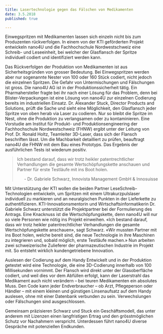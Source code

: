 ```yaml
---
title: Lasertechnologie gegen das Fälschen von Medikamenten
date: 3.5.2018
published: true

---
```


<p>Einwegspritzen mit Medikamenten lassen sich einzeln
nicht bis zum Produzenten rückverfolgen. In einem
von der KTI geförderten Projekt entwickeln nano4U
und die Fachhochschule Nordwestschweiz eine
Schreib- und Leseeinheit, bei welcher der Glasflansch
der Spritze individuell codiert und identifiziert werden
kann.</p> <p>
Das Rückverfolgen der Produktion von Medikamenten ist
aus Sicherheitsgründen von grosser Bedeutung. Bei Einwegspritzen
werden aber nur sogenannte Nester von 100 oder
160 Stück codiert, nicht jedoch die einzelnen Spritzen. Die
Gefahr von Untermischungen und Fälschungen ist gross.
Die nano4U AG ist in der Produktionssicherheit tätig. Ein
Pharmahersteller fragte bei ihr nach einer Lösung für das
Problem, denn bei Blister-Verpackungen ist eine Lösung
von nano4U zur einzelnen Codierung bereits im industriellen
Einsatz. Dr. Alexander Stuck, Director Products and
Solutions, prüft die Sache und sieht eine Möglichkeit, den
Glasflansch jeder Spritze von oben herab via Laser zu
codieren. Nur so bleibt die Spritze im Nest, ohne die Produktion
zu verlangsamen oder zu kontaminieren.
Eine Vorstudie am Institut für Produkt- und Produktionsengineering
der Fachhochschule Nordwestschweiz (FHNW)
ergibt unter der Leitung von Prof. Dr. Ronald Holtz, Teamleiter
3D-Laser, dass sich der Flansch beschriften lässt. Um
die Machbarkeit detailliert zu prüfen, beauftragt nano4U
die FHNW mit dem Bau eines Prototyps. Das Ergebnis der
ausführlichen Tests ist wiederum positiv.
</p><blockquote class="bqq">
<p class="">Ich bestand darauf, dass
wir trotz heikler patentrechtlicher
Verhandlungen
die gesamte Wertschöpfungskette
anschauen und
Partner für erste Testläufe
mit ins Boot holen.</p>
<p  class="" style="text-align: right;"> - Dr. Gabriele Schwarz, Innovista Management GmbH &amp Innosuisse</p>
</blockquote> <p>
Mit Unterstützung der KTI wollen die beiden Partner LeseSchreib-Technologien
entwickeln, um Spritzen mit einem
Ultrakurzpulslaser individuell zu markieren und an neuralgischen
Punkten in der Lieferkette zu authentifizieren.
KTI-Innovationsmentorin und Wirtschaftsinformatikerin
Dr. Gabriele Schwarz unterstützt die Projektpartner bei der
Formulierung des Antrags. Eine Knacknuss ist die Wertschöpfungskette,
denn nano4U will nur so viele Personen
wie nötig ins Projekt einweihen. «Ich bestand darauf, dass
wir trotz heikler patentrechtlicher Verhandlungen die gesamte
Wertschöpfungskette anschauen», sagt Schwarz.
«Wir mussten Partner mit ins Boot holen, welche bereit
sind, die neue Technologie in ihre Maschinen zu integrieren
und, sobald möglich, erste Testläufe machen.» Nun arbeiten
zwei schweizerische Zulieferer der pharmazeutischen
Industrie im Projekt mit. So entsteht wirklich kundengetriebene
Innovation.</p> <p>
Auslesen der Codierung auf dem Handy
Entwickelt und in der Produktion getestet wird eine Technologie,
die eine 3D-Codierung innerhalb von 100 Millisekunden
vornimmt. Der Flansch wird direkt unter der
Glasoberfläche codiert, und weil dies vor dem Abfüllen
erfolgt, kann der Laserstrahl das Medikament auch nicht
verändern – bei teuren Medikamenten ein absolutes Muss.
Den Code kann jeder Endverbraucher – ob Arzt, Pflegeperson
oder Händler – mit einem kleinen und günstigen
Linsenaufsatz auf dem Handy auslesen, ohne mit einer
Datenbank verbunden zu sein. Verwechslungen oder Fälschungen
sind ausgeschlossen.</p> <p>
Gemeinsam präzisieren Schwarz und Stuck ein Geschäftsmodell,
das unter anderem mit Lizenzen einen langfristigen
Ertrag und den grösstmöglichen Schutz vor Nachahmern
verspricht. Unterdessen führt nano4U diverse Gespräche
mit potenziellen Endkunden.</p>